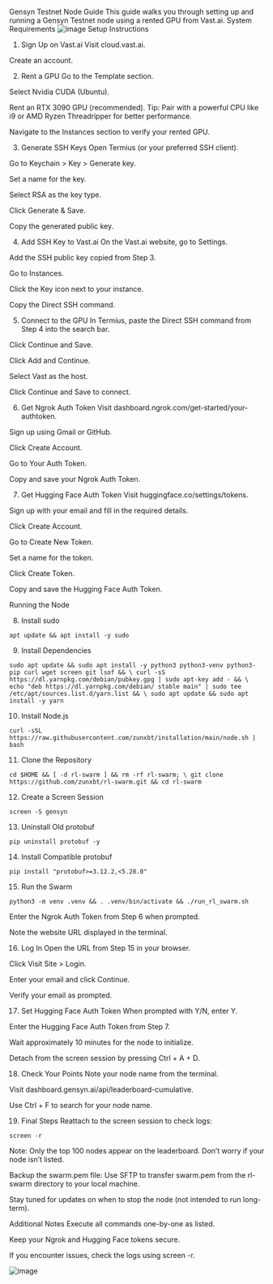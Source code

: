 Gensyn Testnet Node Guide
This guide walks you through setting up and running a Gensyn Testnet node using a rented GPU from Vast.ai.
System Requirements
![image](https://github.com/user-attachments/assets/815ae532-529e-4176-be37-3605b85ad384)
Setup Instructions
1. Sign Up on Vast.ai
Visit cloud.vast.ai.

Create an account.

2. Rent a GPU
Go to the Template section.

Select Nvidia CUDA (Ubuntu).

Rent an RTX 3090 GPU (recommended).
Tip: Pair with a powerful CPU like i9 or AMD Ryzen Threadripper for better performance.

Navigate to the Instances section to verify your rented GPU.

3. Generate SSH Keys
Open Termius (or your preferred SSH client).

Go to Keychain > Key > Generate key.

Set a name for the key.

Select RSA as the key type.

Click Generate & Save.

Copy the generated public key.

4. Add SSH Key to Vast.ai
On the Vast.ai website, go to Settings.

Add the SSH public key copied from Step 3.

Go to Instances.

Click the Key icon next to your instance.

Copy the Direct SSH command.

5. Connect to the GPU
In Termius, paste the Direct SSH command from Step 4 into the search bar.

Click Continue and Save.

Click Add and Continue.

Select Vast as the host.

Click Continue and Save to connect.

6. Get Ngrok Auth Token
Visit dashboard.ngrok.com/get-started/your-authtoken.

Sign up using Gmail or GitHub.

Click Create Account.

Go to Your Auth Token.

Copy and save your Ngrok Auth Token.

7. Get Hugging Face Auth Token
Visit huggingface.co/settings/tokens.

Sign up with your email and fill in the required details.

Click Create Account.

Go to Create New Token.

Set a name for the token.

Click Create Token.

Copy and save the Hugging Face Auth Token.

Running the Node

8. Install sudo

`apt update && apt install -y sudo`

9. Install Dependencies

`sudo apt update && sudo apt install -y python3 python3-venv python3-pip curl wget screen git lsof && \
curl -sS https://dl.yarnpkg.com/debian/pubkey.gpg | sudo apt-key add - && \
echo "deb https://dl.yarnpkg.com/debian/ stable main" | sudo tee /etc/apt/sources.list.d/yarn.list && \
sudo apt update && sudo apt install -y yarn`

10. Install Node.js

`curl -sSL https://raw.githubusercontent.com/zunxbt/installation/main/node.sh | bash`

11. Clone the Repository

`cd $HOME && [ -d rl-swarm ] && rm -rf rl-swarm; \
git clone https://github.com/zunxbt/rl-swarm.git && cd rl-swarm`

12. Create a Screen Session

`screen -S gensyn`

13. Uninstall Old protobuf

`pip uninstall protobuf -y`

14. Install Compatible protobuf

`pip install "protobuf>=3.12.2,<5.28.0"`

15. Run the Swarm

`python3 -m venv .venv && . .venv/bin/activate && ./run_rl_swarm.sh`

Enter the Ngrok Auth Token from Step 6 when prompted.

Note the website URL displayed in the terminal.

16. Log In
Open the URL from Step 15 in your browser.

Click Visit Site > Login.

Enter your email and click Continue.

Verify your email as prompted.

17. Set Hugging Face Auth Token
When prompted with Y/N, enter Y.

Enter the Hugging Face Auth Token from Step 7.

Wait approximately 10 minutes for the node to initialize.

Detach from the screen session by pressing Ctrl + A + D.

18. Check Your Points
Note your node name from the terminal.

Visit dashboard.gensyn.ai/api/leaderboard-cumulative.

Use Ctrl + F to search for your node name.

19. Final Steps
Reattach to the screen session to check logs:

```screen -r```

Note: Only the top 100 nodes appear on the leaderboard. Don’t worry if your node isn’t listed.

Backup the swarm.pem file:
Use SFTP to transfer swarm.pem from the rl-swarm directory to your local machine.

Stay tuned for updates on when to stop the node (not intended to run long-term).

Additional Notes
Execute all commands one-by-one as listed.

Keep your Ngrok and Hugging Face tokens secure.

If you encounter issues, check the logs using screen -r.

![image](https://github.com/user-attachments/assets/075fc52c-434e-4323-9f51-40a9140fa2ff)
